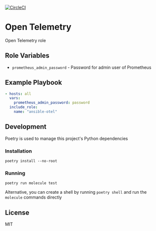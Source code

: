 [![CircleCI](https://circleci.com/gh/mtpettyp/ansible-otel.svg?style=svg)](https://circleci.com/gh/mtpettyp/ansible-otel)



Open Telemetry
==============

Open Telemetry role


Role Variables
--------------
* `prometheus_admin_password` - Password for admin user of Prometheus

Example Playbook
----------------

```yaml
- hosts: all
  vars:
    prometheus_admin_password: password
  include_role:
    name: "ansible-otel"
```

Development
-----------

Poetry is used to manage this project's Python dependencies

### Installation
`poetry install --no-root`

### Running
`poetry run molecule test`

Alternative, you can create a shell by running `poetry shell` and run the `molecule` commands directly

License
-------

MIT

